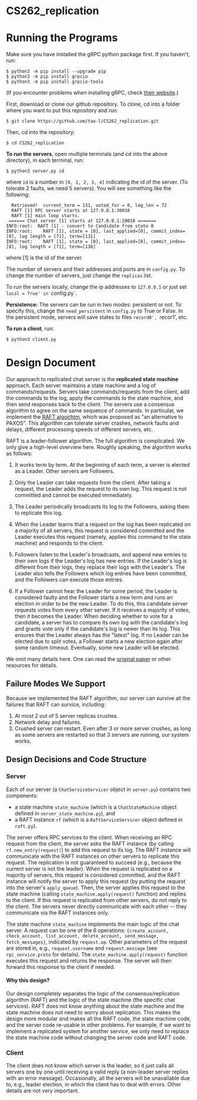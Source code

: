# CS262_replication

# Running the Programs

Make sure you have installed the gRPC python package first.  If you haven't, run:

```console
$ python3 -m pip install --upgrade pip
$ python3 -m pip install grpcio
$ python3 -m pip install grpcio-tools
```

(If you encounter problems when installing gRPC, check [their website](https://grpc.io/docs/languages/python/quickstart/).)

First, download or clone our github repository.  To clone, cd into a folder where you want to put this repository and run: 

```console
$ git clone https://github.com/tao-l/CS262_replication.git
```

Then, cd into the repository: 

```console
$ cd CS262_replication
```

__To run the servers__, open multiple terminals (and cd into the above directory), in each terminal, run: 

```console
$ python3 server.py id
```

where `id` is a number in `[0, 1, 2, 3, 4]` indicating the id of the server.  (To tolerate 2 faults, we need 5 servers).  You will see something like the following:

```console
  Retrieved!  current_term = 131, voted_for = 0, log_len = 72
  RAFT [1] RPC server starts at 127.0.0.1:30010
  RAFT [1] main loop starts.
 ====== Chat server [1] starts at 127.0.0.1:20010 =======
INFO:root:  RAFT [1] - convert to Candidate from state 0
INFO:root:    RAFT [1], state = [0], last_applied=[0], commit_index=[0], log length = [71], term=[131]
INFO:root:    RAFT [1], state = [0], last_applied=[0], commit_index=[0], log length = [71], term=[138]
```

where [1] is the id of the server. 

The number of servers and their addresses and ports are in `config.py`.  To change the number of servers, just change the `replicas` list. 

To run the servers locally, change the ip addresses to `127.0.0.1` or just set `local = True' in `config.py`. 

__Persistence:__ The servers can be run in two modes: persistent or not.  To specify this, change the `need_persistent` in `config.py` to True or False.
In the persistent mode, servers will save states to files `record0', `recor1', etc. 

__To run a client__, run:

```console
$ python3 client.py
```

# Design Document

Our approach to replicated chat server is the __replicated state machine__ approach.
Each server maintains a state machine and a log of commands/requests.
Servers take commands/requests from the client, add the commands to the log, apply the commands to the state machine, and then send responses back to the client. 
The servers use a consensus algorithm to agree on the same sequence of commands.
In particular, we implement the [RAFT algoirhtm](https://raft.github.io/raft.pdf), which was proposed as "an alternative to PAXOS".  This algorithm can tolerate server crashes, network faults and delays, different processing speeds of different servers, etc. 

RAFT is a leader-follower algorithm.  The full algorithm is complicated.  We only give a high-level overview here.  Roughly speaking, the algorithm works as follows: 

1. It works term by term.  At the beginning of each term, a server is elected as a Leader.  Other servers are Followers.

2. Only the Leader can take requests from the client.  After taking a request, the Leader adds the request to its own log.  This request is not committed and cannot be executed immediately.

3. The Leader periodically broadcasts its log to the Followers, asking them to replicate this log.

4. When the Leader learns that a request on the log has been replicated on a majority of all servers, this request is considered committed and the Leader executes this request (namely, applies this command to the state machine) and responds to the client.

5. Followers listen to the Leader's broadcasts, and append new entries to their own logs if the Leader's log has new entries.  If the Leader's log is different from their logs, they replace their logs with the Leader's.  The Leader also tells the Followers which log entries have been committed, and the Followers can execute those entries.

6. If a Follower cannot hear the Leader for some period, the Leader is considered faulty and the Follower starts a new term and runs an election in order to be the new Leader.  To do this, this candidate server requests votes from every other server.  If it receives a majority of votes, then it becomes the Leader.  When deciding whether to vote for a candidate, a server has to compare its own log with the candidate's log and grants vote only if the candidate's log is newer than its log.  This ensures that the Leader always has the "latest" log.  If no Leader can be elected due to split votes, a Follower starts a new election again after some random timeout.  Eventually, some new Leader will be elected.  

We omit many details here.  One can read the [original paper](https://raft.github.io/raft.pdf) or other resources for details.

## Failure Modes We Support
Because we implemented the RAFT algorithm, our server can survive all the failures that RAFT can survice, including: 

1. At most 2 out of 5 server replicas crushes.  
2. Network delay and failures. 
3. Crushed server can restart.  Even after 3 or more server crushes, as long as some servers are restarted so that 3 servers are running, our system works. 

## Design Decisions and Code Structure

### Server

Each of our server (a `ChatServiceServicer` object in `server.py`) contains two components:

* a state machine `state_machine` (which is a `ChatStateMachine` object defined in `server_state_machine.py`), and
* a RAFT instance `rf` (which is a `RaftServiceServicer` object defined in `raft.py`).

The server offers RPC services to the client.  When receiving an RPC request from the client, the server asks the RAFT instance (by calling `rf.new_entry(request)`) to add this request to its log.  The RAFT instance will communicate with the RAFT instances on other servers to replicate this request.  The replication is not guaranteed to succeed (e.g., because the current server is not the leader).  When the request is replicated on a majority of servers, this request is considered committed, and the RAFT instance will notify the server to apply this request (by putting the request into the server's `apply_queue`).   Then, the server applies this request to the state machine (calling `state_machine.apply(request)` function) and replies to the client.  If this request is replicated from other servers, do not reply to the client.  The servers never directly communicate with each other -- they communicate via the RAFT instances only. 

The state machine `state_machine` implements the main logic of the chat server.  A request can be one of the 6 operations: `{create_account, check_account, list_account, delete_account, send_message, fetch_messages}`, indicated by `request.op`.  Other parameters of the request are stored in, e.g., `request.username` and `request.message` (see `rpc_service.proto` for details).  The `state_machine.apply(request)` function executes this request and returns the response.  The server will then forward this response to the client if needed.

#### Why this design?

Our design completely separates the logic of the consensus/replication algorithm (RAFT) and the logic of the state machine (the specific chat services).
RAFT does not know anything about the state machine and the state machine does not need to worry about replication.  This makes the design more modular and makes all the RAFT code, the state machine code, and the server code re-usable in other problems.  For example, if we want to implement a replicated system for another service, we only need to replace the state machine code without changing the server code and RAFT code. 

### Client

The client does not know which server is the leader, so it just calls all servers one by one until receiving a valid reply (a non-leader server replies with an error message).
Occasionally, all the servers will be unavailable due to, e.g., leader election, in which the client has to deal with errors.  Other details are not very important. 
